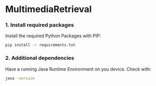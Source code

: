 # MultimediaRetrieval


### 1. Install required packages
Install the required Python Packages with PIP:
```bash
pip install -r requirements.txt
```
### 2. Additional dependencies
Have a running Java Runtime Environment on you device. Check with:
```bash
java -version
```

